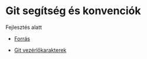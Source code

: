 ﻿# Git segítség és konvenciók

Fejlesztés alatt

  - [Forrás](https://nvie.com/posts/a-successful-git-branching-model/)
  
  - [Git vezérlőkarakterek](https://help.github.com/articles/basic-writing-and-formatting-syntax/)
